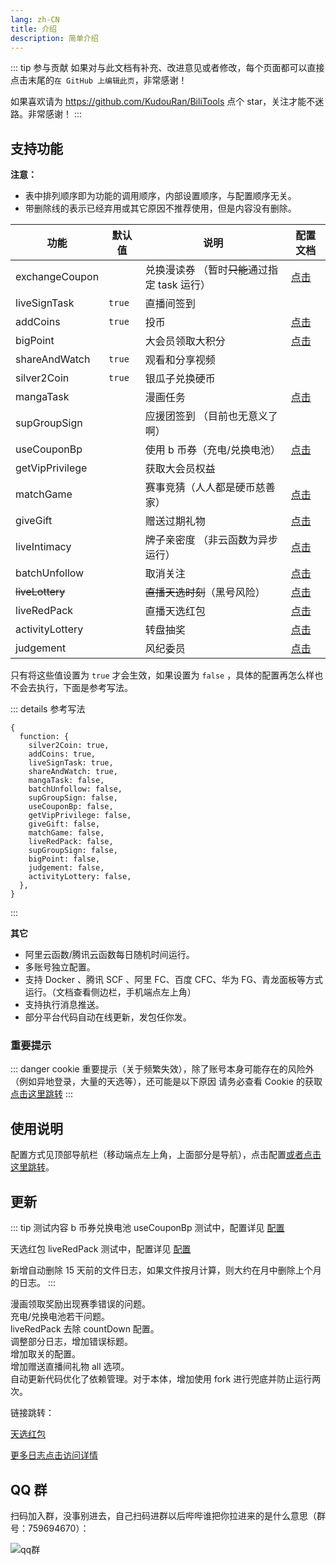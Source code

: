 ```yaml
---
lang: zh-CN
title: 介绍
description: 简单介绍
---
```


::: tip 参与贡献
如果对与此文档有补充、改进意见或者修改，每个页面都可以直接点击末尾的`在 GitHub 上编辑此页`，非常感谢！

如果喜欢请为 <https://github.com/KudouRan/BiliTools> 点个 star，关注才能不迷路。非常感谢！
:::

## 支持功能 <Badge v-if="isRefreshed" type="tip" :text="`版本${tagName}`" vertical="top" />

**注意：**

- 表中排列顺序即为功能的调用顺序，内部设置顺序，与配置顺序无关。
- 带删除线的表示已经弃用或其它原因不推荐使用，但是内容没有删除。

| 功能            | 默认值 | 说明                                          | 配置文档                              |
| --------------- | ------ | --------------------------------------------- | ------------------------------------- |
| exchangeCoupon  |        | 兑换漫读券 （暂时~~只能~~通过指定 task 运行） | [点击](../config/func.md#兑换漫读券)  |
| liveSignTask    | `true` | 直播间签到                                    |                                       |
| addCoins        | `true` | 投币                                          | [点击](../config/func.md#投币)        |
| bigPoint        |        | 大会员领取大积分                              | [点击](../config/func.md#大积分)      |
| shareAndWatch   | `true` | 观看和分享视频                                |                                       |
| silver2Coin     | `true` | 银瓜子兑换硬币                                |                                       |
| mangaTask       |        | 漫画任务                                      | [点击](../config/func.md#漫画任务)    |
| supGroupSign    |        | 应援团签到 （目前也无意义了啊）               |                                       |
| useCouponBp     |        | 使用 b 币券（充电/兑换电池）                  | [点击](../config/func.md#使用-b-币券) |
| getVipPrivilege |        | 获取大会员权益                                |                                       |
| matchGame       |        | 赛事竞猜（人人都是硬币慈善家）                | [点击](../config/func.md#竞猜)        |
| giveGift        |        | 赠送过期礼物                                  | [点击](../config/func.md#直播间礼物)  |
| liveIntimacy    |        | 牌子亲密度 （非云函数为异步运行）             | [点击](../config/func.md#粉丝亲密度)  |
| batchUnfollow   |        | 取消关注                                      | [点击](../config/func.md#取关分组)    |
| ~~liveLottery~~ |        | ~~直播天选时刻~~（黑号风险）                  | [点击](../config/func.md#天选时刻)    |
| liveRedPack     |        | 直播天选红包                                  | [点击](../config/func.md#天选红包)    |
| activityLottery |        | 转盘抽奖                                      | [点击](../config/func.md#转盘抽奖)    |
| judgement       |        | 风纪委员                                      | [点击](../config/func.md#风纪委员)    |

只有将这些值设置为 `true` 才会生效，如果设置为 `false` ，具体的配置再怎么样也不会去执行，下面是参考写法。

::: details 参考写法

```json5
{
  function: {
    silver2Coin: true,
    addCoins: true,
    liveSignTask: true,
    shareAndWatch: true,
    mangaTask: false,
    batchUnfollow: false,
    supGroupSign: false,
    useCouponBp: false,
    getVipPrivilege: false,
    giveGift: false,
    matchGame: false,
    liveRedPack: false,
    supGroupSign: false,
    bigPoint: false,
    judgement: false,
    activityLottery: false,
  },
}
```

:::

**其它**

- 阿里云函数/腾讯云函数每日随机时间运行。 <Badge type="tip" text="推荐" vertical="middle" />
- 多账号独立配置。
- 支持 Docker 、腾讯 SCF 、阿里 FC、百度 CFC、华为 FG、青龙面板等方式运行。（文档查看侧边栏，手机端点左上角）
- 支持执行消息推送。
- 部分平台代码自动在线更新，发包任你发。

### 重要提示

::: danger cookie 重要提示（关于频繁失效），除了账号本身可能存在的风险外（例如异地登录，大量的天选等），还可能是以下原因
请务必查看 Cookie 的获取[点击这里跳转](../config/get_value.md)
:::

## 使用说明

配置方式见顶部导航栏（移动端点左上角，上面部分是导航），点击配置[或者点击这里跳转](../config/)。

## 更新

::: tip 测试内容
b 币券兑换电池 useCouponBp 测试中，配置详见 [配置](../config/func.md)

天选红包 liveRedPack 测试中，配置详见 [配置](../config/func.md)

新增自动删除 15 天前的文件日志，如果文件按月计算，则大约在月中删除上个月的日志。
:::

<Badge type="warning" text="修复" vertical="middle" /> 漫画领取奖励出现赛季错误的问题。
<br/>
<Badge type="warning" text="修复" vertical="middle" /> 充电/兑换电池若干问题。
<br/>
<Badge type="tip" text="优化" vertical="middle" /> liveRedPack 去除 countDown 配置。
<br/>
<Badge type="tip" text="优化" vertical="middle" /> 调整部分日志，增加错误标题。
<br/>
<Badge type="tip" text="优化" vertical="middle" /> 增加取关的配置。
<br/>
<Badge type="tip" text="优化" vertical="middle" /> 增加赠送直播间礼物 all 选项。
<br/>
<Badge type="tip" text="优化" vertical="middle" /> 自动更新代码优化了依赖管理。对于本体，增加使用 fork 进行兜底并防止运行两次。
<br/>

链接跳转：

[天选红包](../config/func.md#天选红包)

[更多日志点击访问详情](./update.md)

## QQ 群

扫码加入群，没事别进去，自己扫码进群以后哔哔谁把你拉进来的是什么意思（群号：759694670）：

![qq群](/images/qq_group.png)
